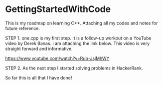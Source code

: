 # GettingStartedWithCode
This is my roadmap on learning C++. Attaching all my codes and notes for future reference.

STEP 1.
one.cpp is my first step. It is a follow-up workout on a YouTube video by Derek Banas. i am attaching the link below. 
This video is very straight forward and informative. 

https://www.youtube.com/watch?v=Rub-JsjMhWY

STEP 2.
As the next step I started solving problems in HackerRank. 


So far this is all that I have done!
